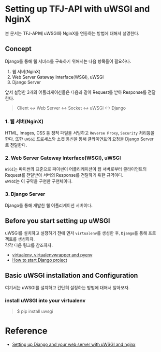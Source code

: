 # Setting up TFJ-API with uWSGI and NginX


본 문서는 TFJ-API에 uWSGI와 NginX를 연동하는 방법에 대해서 설명한다.  

## Concept

Django를 통해 웹 서비스를 구축하기 위해서는 다음 항목들이 필요하다. 

1. 웹 서버(NginX)
2. Web Server Gateway Interface(WSGI), uWSGI
3. Django Server

앞서 설명한 3개의 어플리케이션들은 다음과 같이 Request를 받아 Response를 전달한다.  

>Client <-> Web Server <-> Socket <-> uWSGI <-> Django 

### 1. 웹 서버(NginX)

HTML, Images, CSS 등 정적 파일을 서빙하고 `Reverse Proxy`, `Security` 처리등을 한다. 또한 `uWSGI` 프로세스와 소켓 통신을 통해 클라이언트의 요청을 Django Server로 전달한다.  

### 2. Web Server Gateway Interface(WSGI), uWSGI

`WSGI`는 파이썬의 표준으로 파이썬이 어플리케이션이 웹 서버로부터 클라이언트의 Request를 전달받아 서버의 Response를 전달하기 위한 규약이다.   
`uWSGI`는 이 규약을 구현한 구현체이다.   

### 3. Django Server 

Django를 통해 개발한 웹 어플리케이션 서버이다.  

## Before you start setting up uWSGI

uWSGI를 설치하고 설정하기 전에 먼저 `virtualenv`를 생성한 후, `Django`를 통해 프로젝트를 생성하자.   
각각 다음 링크를 참조하자.  

* [virtualenv, virtualenvwrapper and pyenv](https://github.com/greenfrog82/TIL_Python/tree/master/Basic/virtualenv_virtualenvwrapper_pyenv)
* [How to start Django project](https://github.com/greenfrog82/TIL_Python/tree/master/Django/how_to_start_django_project)

## Basic uWSGI installation and Configuration

여기서는 uWSGI를 설치하고 간단히 설정하는 방법에 대해서 알아보자. 

### install uWSGI into your virtualenv

>$ pip install uwsgi

# Reference 

* [Setting up Django and your web server with uWSGI and nginx](https://uwsgi-docs.readthedocs.io/en/latest/tutorials/Django_and_nginx.html)
